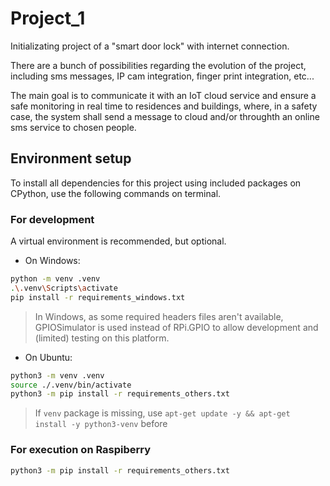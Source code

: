 # Project_1
Initializating project of a "smart door lock" with internet connection.

There are a bunch of possibilities regarding the evolution of the project, including sms messages, IP cam integration, finger print integration, etc...

The main goal is to communicate it with an IoT cloud service and ensure a safe monitoring in real time to residences and buildings, where, in a safety case, the system shall send a message to cloud and/or throughth an online sms service to chosen people.

## Environment setup
To install all dependencies for this project using included packages on CPython, use the following commands on terminal.

### For development

A virtual environment is recommended, but optional.

- On Windows:
```sh
python -m venv .venv
.\.venv\Scripts\activate
pip install -r requirements_windows.txt
```
> In Windows, as some required headers files aren't available, GPIOSimulator is used instead of RPi.GPIO to allow development and (limited) testing on this platform.

- On Ubuntu:
```sh
python3 -m venv .venv
source ./.venv/bin/activate
python3 -m pip install -r requirements_others.txt
```
> If `venv` package is missing, use `apt-get update -y && apt-get install -y python3-venv` before

### For execution on Raspiberry
```sh
python3 -m pip install -r requirements_others.txt
```